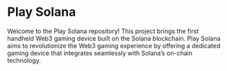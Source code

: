 # Play Solana


Welcome to the Play Solana repository! This project brings the first handheld Web3 gaming device built on the Solana blockchain. Play Solana aims to revolutionize the Web3 gaming experience by offering a dedicated gaming device that integrates seamlessly with Solana’s on-chain technology.
